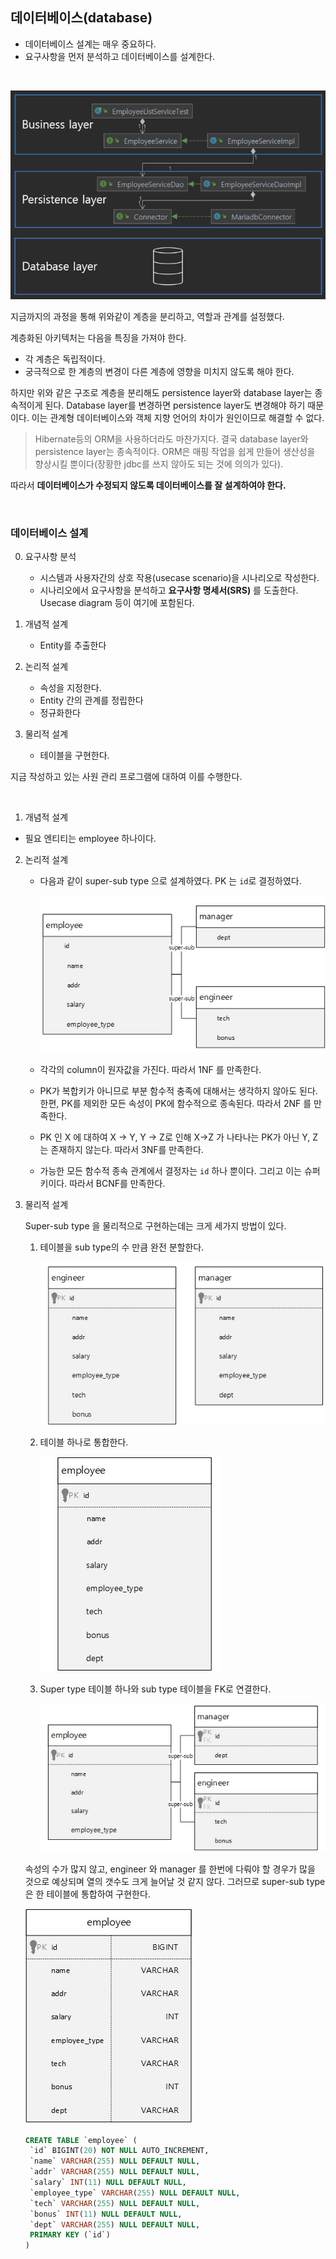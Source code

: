 ## 데이터베이스(database)

* 데이터베이스 설계는 매우 중요하다.
*  요구사항을 먼저 분석하고 데이터베이스를 설계한다.

<br>

![](database/architecture2.PNG)

지금까지의 과정을 통해 위와같이 계층을 분리하고, 역할과 관계를 설정했다.

계층화된 아키텍처는 다음을 특징을 가져야 한다.

* 각 계층은 독립적이다.
* 궁극적으로 한 계층의 변경이 다른 계층에 영향을 미치지 않도록 해야 한다.

하지만 위와 같은 구조로 계층을 분리해도 persistence layer와 database layer는 종속적이게 된다. Database layer를 변경하면 persistence layer도 변경해야 하기 때문이다. 이는 관계형 데이터베이스와 객체 지향 언어의 차이가 원인이므로 해결할 수 없다.

>  Hibernate등의 ORM을 사용하더라도 마찬가지다. 결국 database layer와 persistence layer는 종속적이다. ORM은 매핑 작업을 쉽게 만들어 생산성을 향상시킬 뿐이다(장황한 jdbc를 쓰지 않아도 되는 것에 의의가 있다).

따라서 __데이터베이스가 수정되지 않도록 데이터베이스를 잘 설계하여야 한다.__

<br>

### 데이터베이스 설계

0. 요구사항 분석
   * 시스템과 사용자간의 상호 작용(usecase scenario)을 시나리오로 작성한다.
   * 시나리오에서 요구사항을 분석하고 __요구사항 명세서(SRS)__ 를 도출한다. Usecase diagram 등이 여기에 포함된다.

1. 개념적 설계
   * Entity를 추출한다
2. 논리적 설계
   * 속성을 지정한다.
   * Entity 간의 관계를 정립한다
   * 정규화한다
3. 물리적 설계
   * 테이블을 구현한다.

지금 작성하고 있는 사원 관리 프로그램에 대하여 이를 수행한다.

<br>

1. 개념적 설계
   
* 필요 엔티티는 employee 하나이다.
  
2. 논리적 설계

   * 다음과 같이 super-sub type 으로 설계하였다. PK 는 `id`로 결정하였다.

     ![](database/database1.jpg)

   * 각각의 column이 원자값을 가진다. 따라서 1NF 를 만족한다.
   * PK가 복합키가 아니므로 부분 함수적 충족에 대해서는 생각하지 않아도 된다. 한편, PK를 제외한 모든 속성이 PK에 함수적으로 종속된다. 따라서 2NF 를 만족한다.
   * PK 인 X 에 대하여 X → Y, Y → Z로 인해 X→Z  가 나타나는 PK가 아닌 Y, Z는 존재하지 않는다. 따라서 3NF를 만족한다.
   * 가능한 모든 함수적 종속 관계에서 결정자는 `id` 하나 뿐이다. 그리고 이는 슈퍼키이다. 따라서 BCNF를 만족한다.

3. 물리적 설계

   Super-sub type 을 물리적으로 구현하는데는 크게 세가지 방법이 있다.

   1. 테이블을 sub type의 수 만큼 완전 분할한다.

      ![](database/%EB%B6%84%ED%95%A0.jpg)

   2. 테이블 하나로 통합한다.

      ![](database/%ED%86%B5%ED%95%A9.jpg)

   3. Super type 테이블 하나와 sub type 테이블을 FK로 연결한다.

      ![](database/%ED%98%BC%ED%95%A9.jpg)

   속성의 수가 많지 않고, engineer 와 manager 를 한번에 다뤄야 할 경우가 많을 것으로 예상되며 열의 갯수도 크게 늘어날 것 같지 않다. 그러므로 super-sub type은 한 테이블에 통합하여 구현한다.

   ![](database/database2.jpg)

   ```sql
   CREATE TABLE `employee` (
   	`id` BIGINT(20) NOT NULL AUTO_INCREMENT,
   	`name` VARCHAR(255) NULL DEFAULT NULL,
   	`addr` VARCHAR(255) NULL DEFAULT NULL,
   	`salary` INT(11) NULL DEFAULT NULL,
   	`employee_type` VARCHAR(255) NULL DEFAULT NULL,
   	`tech` VARCHAR(255) NULL DEFAULT NULL,
   	`bonus` INT(11) NULL DEFAULT NULL,
   	`dept` VARCHAR(255) NULL DEFAULT NULL,
   	PRIMARY KEY (`id`)
   )
   ```

   

   

   